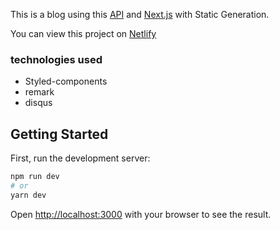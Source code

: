 This is a blog using this [API](https://github.com/Gabriel-Rabeloo/api-strapi) and [Next.js](https://nextjs.org/) with Static Generation.

You can view this project on [Netlify](https://gabriel-blog-next.netlify.app/) 

### technologies used
- Styled-components
- remark
- disqus

## Getting Started

First, run the development server:

```bash
npm run dev
# or
yarn dev
```

Open [http://localhost:3000](http://localhost:3000) with your browser to see the result.


